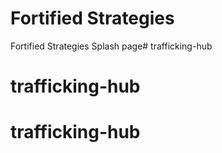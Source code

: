 # Fortified Strategies
Fortified Strategies Splash page# trafficking-hub
# trafficking-hub
# trafficking-hub
